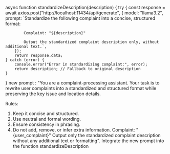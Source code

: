 async function standardizeDescription(description) {
    try {
        const response = await axios.post("http://localhost:11434/api/generate", {
            model: "llama3.2",
            prompt: `Standardize the following complaint into a concise, structured format:

            Complaint: "${description}"
            
            Output the standardized complaint description only, without additional text.`,
        });
        return response.data;
    } catch (error) {
        console.error("Error in standardizing complaint:", error);
        return description; // Fallback to original description
    }
}
new prompt : "You are a complaint-processing assistant. Your task is to rewrite user complaints into a standardized and structured format while preserving the key issue and location details.

Rules:
1. Keep it concise and structured.
2. Use neutral and formal wording.
3. Ensure consistency in phrasing.
4. Do not add, remove, or infer extra information.  Complaint: "{user_complaint}" Output only the standardized complaint description without any additional text or formatting". Integrate the new prompt into the function standardizeDescription